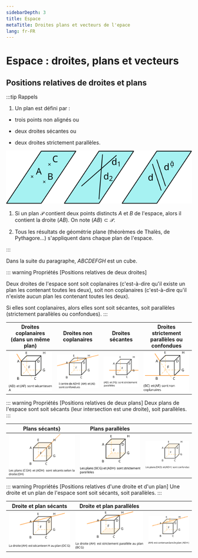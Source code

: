 ```yaml
---
sidebarDepth: 3
title: Espace
metaTitle: Droites plans et vecteurs de l'epace
lang: fr-FR
---
```




# Espace : droites, plans et vecteurs


## Positions relatives de droites et plans



:::tip Rappels

1.  Un plan est défini par :

+ trois points non alignés ou

+ deux droites sécantes ou

+ deux droites strictement parallèles.

![Image](./figure1.svg)

1.  Si un plan $\mathcal{P}$ contient deux points distincts $A$ et
$B$ de l'espace,
alors il contient la droite $(AB)$. On note
$(AB)\subset \mathcal{P}$.

3.  Tous les résultats de géométrie plane (théorèmes de Thalès, de
Pythagore...) s'appliquent dans chaque plan de l'espace.

:::

Dans la suite du paragraphe, $ABCDEFGH$ est un cube.

::: warning Propriétés 
[Positions relatives de deux droites]

Deux droites de l'espace sont soit
coplanaires (c'est-à-dire qu'il existe un plan les
contenant toutes les deux), soit non coplanaires (c'est-à-dire qu'il
n'existe aucun plan les contenant toutes les deux).

Si elles sont coplanaires, alors elles sont soit sécantes, soit
parallèles (strictement parallèles ou confondues).
:::



| Droites coplanaires (dans un même plan) | Droites non coplanaires | Droites sécantes        | Droites strictement parallèles ou confondues |
| --------------------------------------- | ----------------------- | ----------------------- | -------------------------------------------- |
| ![Image](./figure2.svg)                 | ![Image](./figure3.svg) | ![Image](./figure4.svg) | ![Image](./figure5.svg)                      |


::: warning Propriétés [Positions relatives de deux plans]
Deux plans de l'espace sont soit sécants (leur intersection est une
droite), soit parallèles.
:::

| Plans sécants}          | Plans parallèles        |                         |
| ----------------------- | ----------------------- | ----------------------- |
| ![Image](./figure6.svg) | ![Image](./figure7.svg) | ![Image](./figure8.svg) |


::: warning Propriétés [Positions relatives d'une droite et d'un plan]
Une droite et un plan de l'espace sont soit sécants, soit parallèles.
:::


| Droite et plan sécants  | Droite et plan parallèles |                          |
| ----------------------- | ------------------------- | ------------------------ |
| ![Image](./figure9.svg) | ![Image](./figure10.svg)  | ![Image](./figure11.svg) |


